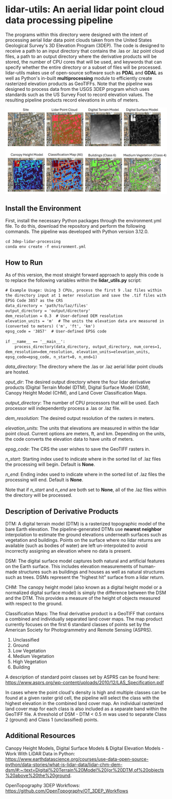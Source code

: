 # lidar-utils: An aerial lidar point cloud data processing pipeline 
The programs within this directory were designed with the intent of processing aerial lidar data point clouds taken from the United States Geological Survey's 3D Elevation Program (3DEP). The code is designed to receive a path to an input directory that contains the .las or .laz point cloud files, a path to an output directory where the derivative products will be stored, the number of CPU cores that will be used, and keywords that can specify whether the entire directory or a subset of files will be processed. lidar-utils makes use of open-source software such as **PDAL** and **GDAL** as well as Python's in-built **multiprocessing** module to efficiently create rasterized elevation products as GeoTIFFs. Note that the pipeline was designed to process data from the USGS 3DEP program which uses standards such as the US Survey Foot to record elevation values. The resulting pipeline products record elevations in units of meters. 

![](image.png)

## Install the Environment
First, install the necessary Python packages through the environment.yml file. To do this, download the repository and perform the following commands. The pipeline was developed with Python version 3.12.0.

```
cd 3dep-lidar-processing
conda env create -f environment.yml
```
## How to Run
As of this version, the most straight forward approach to apply this code is to replace the following variables within the **lidar_utils.py** script:

```
# Example Usage: Using 3 CPUs, process the first 9 .laz files within the directory input at 1 meter resolution and save the .tif files with EPSG Code 3857 as the CRS
data_directory = 'path/to/laz/files'
output_directory = 'output/directory'
dem_resolution = 0.3  # User-defined DEM resolution
elevation_units = 'm'  # The units the elevation data are measured in (converted to meters) ('m', 'ft', 'km')
epsg_code = '3857'  # User-defined EPSG code

if __name__ == '__main__':
    process_directory(data_directory, output_directory, num_cores=1, dem_resolution=dem_resolution, elevation_units=elevation_units, epsg_code=epsg_code, n_start=0, n_end=1)
```

*data_directory*: The directory where the .las or .laz aerial lidar point clouds are hosted.

*oput_dir*: The desired output directory where the four lidar derivative products (Digital Terrain Model (DTM), Digital Surface Model (DSM), Canopy Height Model (CHM), and Land Cover Classification Maps.

*output_directory*: The number of CPU processors that will be used. Each processor will independently process a .las or .laz file.

*dem_resolution*: The desired output resolution of the rasters in meters.

*elevation_units*: The units that elevations are measured in within the lidar point cloud. Current options are meters, ft, and km. Depending on the units, the code converts the elevation data to have units of meters. 

*epsg_code*: The CRS the user wishes to save the GeoTIFF rasters in.

*n_start*: Starting index used to indicate where in the sorted list of .laz files the processing will begin. Default is **None**.

*n_end*: Ending index used to indicate where in the sorted list of .laz files the processing will end. Default is **None**.

Note that if *n_start* and *n_end* are both set to **None**, all of the .laz files within the directory will be processed.

## Description of Derivative Products

DTM: A digital terrain model (DTM) is a rasterized topographic model of the bare Earth elevation. The pipeline-generated DTMs use **nearest neighbor** interpolation to estimate the ground elevations underneath surfaces such as vegetation and buildings. Points on the surface where no lidar returns are available (such as bodies of water) are left un-interpolated to avoid incorrectly assigning an elevation where no data is present.

DSM: The digital surface model captures both natural and artificial features on the Earth surface. This includes elevation measurements of human-made structures such as buildings and houses as well as natural structures such as trees. DSMs represent the "highest hit" surface from a lidar return.

CHM: The canopy height model (also known as a digital height model or a normalized digital surface model) is simply the difference between the DSM and the DTM. This provides a measure of the height of objects measured with respect to the ground.

Classification Maps: The final derivative product is a GeoTIFF that contains a combined and individually separated land cover maps. The map product currently focuses on the first 6 standard classes of points set by the American Society for Photogrammetry and Remote Sensing (ASPRS).

1. Unclassified
2. Ground
3. Low Vegetation
4. Medium Vegetation
5. High Vegetation
6. Building

A description of standard point classes set by ASPRS can be found here: https://www.asprs.org/wp-content/uploads/2010/12/LAS_Specification.pdf

In cases where the point cloud's density is high and multiple classes can be found at a given raster grid cell, the pipeline will select the class with the highest elevation in the combined land cover map. An individual rasterized land cover map for each class is also included as a separate band within the GeoTIFF file. A threshold of DSM - DTM < 0.5 m was used to separate Class 2 (ground) and Class 1 (unclassified) points. 

## Additional Resources
Canopy Height Models, Digital Surface Models & Digital Elevation Models - Work With LiDAR Data in Python: https://www.earthdatascience.org/courses/use-data-open-source-python/data-stories/what-is-lidar-data/lidar-chm-dem-dsm/#:~:text=Digital%20Terrain%20Model%20(or%20DTM,of%20objects%20above%20the%20ground.

OpenTopography 3DEP Workflows: https://github.com/OpenTopography/OT_3DEP_Workflows

